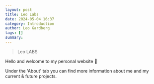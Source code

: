 ```yaml
---
layout: post
title: Leo Labs
date: 2024-05-04 16:37
category: Introduction
author: Leo Gardberg
tags: []
summary: 
---
```


>Leo LABS

Hello and welcome to my personal website 👋

Under the 'About' tab you can find more information about me and my current & future projects.